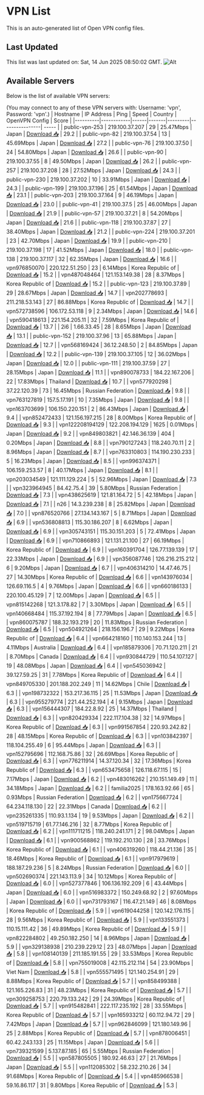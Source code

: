 # VPN List

This is an auto-generated list of Open VPN config files.

## Last Updated

This list was last updated on: Sat, 14 Jun 2025 08:50:02 GMT.
![Alt](https://repobeats.axiom.co/api/embed/186b98318ef1479477931607c1ad7d823f12451f.svg "Repobeats analytics image")

## Available Servers

Below is the list of available VPN servers:

(You may connect to any of these VPN servers with: Username: 'vpn', Password: 'vpn'.)
| Hostname | IP Address | Ping | Speed | Country | OpenVPN Config | Score |
|----------|------------|------|-------|---------|----------------| ----- |
| public-vpn-253 | 219.100.37.207 | 29 | 25.47Mbps | Japan | [Download 📥](./configs/server_0_JP.ovpn) | 29.2 |
| public-vpn-82 | 219.100.37.54 | 13 | 45.69Mbps | Japan | [Download 📥](./configs/server_1_JP.ovpn) | 27.2 |
| public-vpn-76 | 219.100.37.50 | 24 | 54.80Mbps | Japan | [Download 📥](./configs/server_2_JP.ovpn) | 26.6 |
| public-vpn-90 | 219.100.37.55 | 8 | 49.50Mbps | Japan | [Download 📥](./configs/server_3_JP.ovpn) | 26.2 |
| public-vpn-257 | 219.100.37.208 | 28 | 27.52Mbps | Japan | [Download 📥](./configs/server_4_JP.ovpn) | 24.3 |
| public-vpn-230 | 219.100.37.202 | 10 | 33.91Mbps | Japan | [Download 📥](./configs/server_5_JP.ovpn) | 24.3 |
| public-vpn-199 | 219.100.37.196 | 25 | 61.54Mbps | Japan | [Download 📥](./configs/server_6_JP.ovpn) | 23.1 |
| public-vpn-203 | 219.100.37.164 | 9 | 46.19Mbps | Japan | [Download 📥](./configs/server_7_JP.ovpn) | 23.0 |
| public-vpn-41 | 219.100.37.5 | 25 | 46.00Mbps | Japan | [Download 📥](./configs/server_8_JP.ovpn) | 21.9 |
| public-vpn-57 | 219.100.37.21 | 8 | 54.20Mbps | Japan | [Download 📥](./configs/server_9_JP.ovpn) | 21.6 |
| public-vpn-118 | 219.100.37.87 | 27 | 38.40Mbps | Japan | [Download 📥](./configs/server_10_JP.ovpn) | 21.2 |
| public-vpn-224 | 219.100.37.201 | 23 | 42.70Mbps | Japan | [Download 📥](./configs/server_11_JP.ovpn) | 19.9 |
| public-vpn-210 | 219.100.37.198 | 17 | 41.52Mbps | Japan | [Download 📥](./configs/server_12_JP.ovpn) | 18.0 |
| public-vpn-138 | 219.100.37.117 | 32 | 62.35Mbps | Japan | [Download 📥](./configs/server_13_JP.ovpn) | 16.6 |
| vpn976850070 | 220.122.51.250 | 23 | 6.14Mbps | Korea Republic of | [Download 📥](./configs/server_14_KR.ovpn) | 15.2 |
| vpn487048464 | 121.153.149.38 | 28 | 8.37Mbps | Korea Republic of | [Download 📥](./configs/server_15_KR.ovpn) | 15.2 |
| public-vpn-123 | 219.100.37.89 | 29 | 28.67Mbps | Japan | [Download 📥](./configs/server_16_JP.ovpn) | 14.7 |
| vpn202778693 | 211.218.53.143 | 27 | 86.88Mbps | Korea Republic of | [Download 📥](./configs/server_17_KR.ovpn) | 14.7 |
| vpn572738596 | 106.172.53.118 | 9 | 2.34Mbps | Japan | [Download 📥](./configs/server_18_JP.ovpn) | 14.6 |
| vpn590418613 | 221.154.205.11 | 32 | 7.59Mbps | Korea Republic of | [Download 📥](./configs/server_19_KR.ovpn) | 13.7 |
| 2i6 | 1.66.33.45 | 28 | 8.65Mbps | Japan | [Download 📥](./configs/server_20_JP.ovpn) | 13.1 |
| public-vpn-152 | 219.100.37.96 | 13 | 65.88Mbps | Japan | [Download 📥](./configs/server_21_JP.ovpn) | 12.7 |
| vpn568169424 | 36.12.248.50 | 2 | 84.85Mbps | Japan | [Download 📥](./configs/server_22_JP.ovpn) | 12.2 |
| public-vpn-139 | 219.100.37.105 | 12 | 36.02Mbps | Japan | [Download 📥](./configs/server_23_JP.ovpn) | 12.0 |
| public-vpn-111 | 219.100.37.59 | 27 | 28.15Mbps | Japan | [Download 📥](./configs/server_24_JP.ovpn) | 11.1 |
| vpn890078733 | 184.22.167.206 | 22 | 17.83Mbps | Thailand | [Download 📥](./configs/server_25_TH.ovpn) | 10.7 |
| vpn577920298 | 37.22.120.39 | 73 | 16.45Mbps | Russian Federation | [Download 📥](./configs/server_26_RU.ovpn) | 9.8 |
| vpn763127819 | 157.5.17.191 | 10 | 7.35Mbps | Japan | [Download 📥](./configs/server_27_JP.ovpn) | 9.8 |
| vpn163703699 | 106.150.220.151 | 2 | 86.43Mbps | Japan | [Download 📥](./configs/server_28_JP.ovpn) | 9.4 |
| vpn852472433 | 121.156.197.215 | 28 | 8.00Mbps | Korea Republic of | [Download 📥](./configs/server_29_KR.ovpn) | 9.3 |
| vpn122208194129 | 122.208.194.129 | 1625 | 0.01Mbps | Japan | [Download 📥](./configs/server_30_JP.ovpn) | 9.2 |
| vpn849803821 | 42.146.36.139 | 404 | 0.20Mbps | Japan | [Download 📥](./configs/server_31_JP.ovpn) | 8.8 |
| vpn790127243 | 118.240.70.11 | 2 | 8.96Mbps | Japan | [Download 📥](./configs/server_32_JP.ovpn) | 8.7 |
| vpn763310803 | 114.190.230.233 | 5 | 16.23Mbps | Japan | [Download 📥](./configs/server_33_JP.ovpn) | 8.5 |
| vpn996374371 | 106.159.253.57 | 8 | 40.17Mbps | Japan | [Download 📥](./configs/server_34_JP.ovpn) | 8.1 |
| vpn203034549 | 121.111.129.224 | 5 | 52.96Mbps | Japan | [Download 📥](./configs/server_35_JP.ovpn) | 7.3 |
| vpn323964945 | 84.42.75.4 | 39 | 5.80Mbps | Russian Federation | [Download 📥](./configs/server_36_RU.ovpn) | 7.3 |
| vpn438625619 | 121.81.164.72 | 5 | 42.18Mbps | Japan | [Download 📥](./configs/server_37_JP.ovpn) | 7.1 |
| n26 | 14.3.239.238 | 8 | 25.82Mbps | Japan | [Download 📥](./configs/server_38_JP.ovpn) | 7.0 |
| vpn876520766 | 27.134.143.167 | 5 | 8.71Mbps | Japan | [Download 📥](./configs/server_39_JP.ovpn) | 6.9 |
| vpn536808813 | 115.30.186.207 | 8 | 6.62Mbps | Japan | [Download 📥](./configs/server_40_JP.ovpn) | 6.9 |
| vpn305743151 | 115.30.151.203 | 5 | 72.41Mbps | Japan | [Download 📥](./configs/server_41_JP.ovpn) | 6.9 |
| vpn710866893 | 121.131.21.100 | 27 | 66.19Mbps | Korea Republic of | [Download 📥](./configs/server_42_KR.ovpn) | 6.9 |
| vpn160391704 | 126.77.139.139 | 17 | 22.33Mbps | Japan | [Download 📥](./configs/server_43_JP.ovpn) | 6.9 |
| vpn356087746 | 126.216.215.212 | 6 | 9.20Mbps | Japan | [Download 📥](./configs/server_44_JP.ovpn) | 6.7 |
| vpn406314210 | 14.47.46.75 | 27 | 14.30Mbps | Korea Republic of | [Download 📥](./configs/server_45_KR.ovpn) | 6.6 |
| vpn143976034 | 126.69.116.5 | 4 | 9.76Mbps | Japan | [Download 📥](./configs/server_46_JP.ovpn) | 6.6 |
| vpn660186133 | 220.100.45.129 | 7 | 12.00Mbps | Japan | [Download 📥](./configs/server_47_JP.ovpn) | 6.5 |
| vpn815142268 | 121.3.178.82 | 7 | 3.30Mbps | Japan | [Download 📥](./configs/server_48_JP.ovpn) | 6.5 |
| vpn140668484 | 115.37.192.194 | 8 | 77.79Mbps | Japan | [Download 📥](./configs/server_49_JP.ovpn) | 6.5 |
| vpn860075787 | 188.32.193.219 | 20 | 11.83Mbps | Russian Federation | [Download 📥](./configs/server_50_RU.ovpn) | 6.5 |
| vpn504921264 | 218.156.196.7 | 29 | 9.22Mbps | Korea Republic of | [Download 📥](./configs/server_51_KR.ovpn) | 6.4 |
| vpn664218160 | 110.140.153.244 | 13 | 4.11Mbps | Australia | [Download 📥](./configs/server_52_AU.ovpn) | 6.4 |
| vpn185879306 | 70.71.120.211 | 21 | 8.70Mbps | Canada | [Download 📥](./configs/server_53_CA.ovpn) | 6.4 |
| vpn930844729 | 110.54.107.127 | 19 | 48.08Mbps | Japan | [Download 📥](./configs/server_54_JP.ovpn) | 6.4 |
| vpn545036942 | 39.127.59.25 | 31 | 7.78Mbps | Korea Republic of | [Download 📥](./configs/server_55_KR.ovpn) | 6.4 |
| vpn849705330 | 201.188.202.249 | 11 | 14.62Mbps | Chile | [Download 📥](./configs/server_56_CL.ovpn) | 6.3 |
| vpn198732322 | 153.217.36.115 | 25 | 11.53Mbps | Japan | [Download 📥](./configs/server_57_JP.ovpn) | 6.3 |
| vpn955279774 | 221.44.252.194 | 4 | 9.15Mbps | Japan | [Download 📥](./configs/server_58_JP.ovpn) | 6.3 |
| vpn156444307 | 184.22.8.92 | 25 | 14.37Mbps | Thailand | [Download 📥](./configs/server_59_TH.ovpn) | 6.3 |
| vpn820429334 | 222.117.104.38 | 32 | 14.97Mbps | Korea Republic of | [Download 📥](./configs/server_60_KR.ovpn) | 6.3 |
| vpn991567854 | 220.93.242.82 | 28 | 48.15Mbps | Korea Republic of | [Download 📥](./configs/server_61_KR.ovpn) | 6.3 |
| vpn103842397 | 118.104.255.49 | 6 | 95.44Mbps | Japan | [Download 📥](./configs/server_62_JP.ovpn) | 6.3 |
| vpn152795696 | 112.168.75.86 | 32 | 26.69Mbps | Korea Republic of | [Download 📥](./configs/server_63_KR.ovpn) | 6.3 |
| vpn776211914 | 14.37.120.34 | 32 | 17.36Mbps | Korea Republic of | [Download 📥](./configs/server_64_KR.ovpn) | 6.3 |
| vpn653475658 | 126.118.67.115 | 15 | 7.17Mbps | Japan | [Download 📥](./configs/server_65_JP.ovpn) | 6.2 |
| vpn483016262 | 210.151.149.49 | 11 | 34.18Mbps | Japan | [Download 📥](./configs/server_66_JP.ovpn) | 6.2 |
| familia2025 | 178.163.92.66 | 65 | 0.93Mbps | Russian Federation | [Download 📥](./configs/server_67_RU.ovpn) | 6.2 |
| vpn175667724 | 64.234.118.130 | 22 | 22.31Mbps | Canada | [Download 📥](./configs/server_68_CA.ovpn) | 6.2 |
| vpn235261335 | 110.93.1.134 | 19 | 9.53Mbps | Japan | [Download 📥](./configs/server_69_JP.ovpn) | 6.2 |
| vpn519715719 | 61.77.146.216 | 32 | 8.77Mbps | Korea Republic of | [Download 📥](./configs/server_70_KR.ovpn) | 6.2 |
| vpn111711215 | 118.240.241.171 | 2 | 98.04Mbps | Japan | [Download 📥](./configs/server_71_JP.ovpn) | 6.1 |
| vpn900568862 | 119.192.210.130 | 28 | 33.76Mbps | Korea Republic of | [Download 📥](./configs/server_72_KR.ovpn) | 6.1 |
| vpn406319260 | 118.44.21.136 | 35 | 18.46Mbps | Korea Republic of | [Download 📥](./configs/server_73_KR.ovpn) | 6.1 |
| vpn917979619 | 188.187.29.236 | 5 | 8.24Mbps | Russian Federation | [Download 📥](./configs/server_74_RU.ovpn) | 6.0 |
| vpn502690374 | 221.143.113.9 | 34 | 10.12Mbps | Korea Republic of | [Download 📥](./configs/server_75_KR.ovpn) | 6.0 |
| vpn527377846 | 106.136.192.209 | 6 | 43.44Mbps | Japan | [Download 📥](./configs/server_76_JP.ovpn) | 6.0 |
| vpn516983372 | 150.249.68.92 | 2 | 97.60Mbps | Japan | [Download 📥](./configs/server_77_JP.ovpn) | 6.0 |
| vpn731793167 | 116.47.21.149 | 46 | 8.08Mbps | Korea Republic of | [Download 📥](./configs/server_78_KR.ovpn) | 5.9 |
| vpn619044258 | 120.142.176.115 | 28 | 9.56Mbps | Korea Republic of | [Download 📥](./configs/server_79_KR.ovpn) | 5.9 |
| vpn133551373 | 110.15.111.42 | 36 | 49.89Mbps | Korea Republic of | [Download 📥](./configs/server_80_KR.ovpn) | 5.9 |
| vpn822284802 | 49.250.182.250 | 14 | 8.96Mbps | Japan | [Download 📥](./configs/server_81_JP.ovpn) | 5.9 |
| vpn329138938 | 210.239.229.12 | 23 | 48.07Mbps | Japan | [Download 📥](./configs/server_82_JP.ovpn) | 5.8 |
| vpn108140139 | 211.185.191.55 | 29 | 33.53Mbps | Korea Republic of | [Download 📥](./configs/server_83_KR.ovpn) | 5.8 |
| vpn755019008 | 42.115.212.114 | 54 | 23.90Mbps | Viet Nam | [Download 📥](./configs/server_84_VN.ovpn) | 5.8 |
| vpn555571495 | 121.140.254.91 | 29 | 8.88Mbps | Korea Republic of | [Download 📥](./configs/server_85_KR.ovpn) | 5.7 |
| vpn858499388 | 121.165.226.83 | 31 | 48.23Mbps | Korea Republic of | [Download 📥](./configs/server_86_KR.ovpn) | 5.7 |
| vpn309258753 | 220.79.133.242 | 29 | 24.39Mbps | Korea Republic of | [Download 📥](./configs/server_87_KR.ovpn) | 5.7 |
| vpn915482841 | 222.117.235.192 | 28 | 33.55Mbps | Korea Republic of | [Download 📥](./configs/server_88_KR.ovpn) | 5.7 |
| vpn165933212 | 60.112.94.72 | 29 | 7.42Mbps | Japan | [Download 📥](./configs/server_89_JP.ovpn) | 5.7 |
| vpn962846099 | 121.180.149.96 | 25 | 2.88Mbps | Korea Republic of | [Download 📥](./configs/server_90_KR.ovpn) | 5.7 |
| vpn878006451 | 60.42.243.133 | 25 | 11.15Mbps | Japan | [Download 📥](./configs/server_91_JP.ovpn) | 5.6 |
| vpn739321599 | 5.137.87.185 | 65 | 5.55Mbps | Russian Federation | [Download 📥](./configs/server_92_RU.ovpn) | 5.5 |
| vpn587805505 | 180.92.46.63 | 27 | 21.76Mbps | Japan | [Download 📥](./configs/server_93_JP.ovpn) | 5.5 |
| vpn112085302 | 58.232.210.26 | 34 | 91.68Mbps | Korea Republic of | [Download 📥](./configs/server_94_KR.ovpn) | 5.4 |
| vpn485966538 | 59.16.86.117 | 31 | 9.80Mbps | Korea Republic of | [Download 📥](./configs/server_95_KR.ovpn) | 5.3 |
